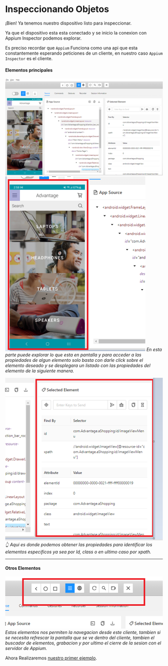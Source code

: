 # Inspeccionando Objetos
¡Bien! Ya tenemos nuestro dispositivo listo para inspeccionar.

Ya que el dispositivo esta esta conectado y se inicio la conexion con Appium Inspector podemos explorar.

Es preciso recordar que `Appium` Funciona como una api que esta constantemente esperando peticiones de un cliente, en nuestro caso `Appium Inspector` es el cliente. 

#### Elementos principales
![Alt text](./img/image-8.png)
![Alt text](./img/image-9.png) 
_En esta parte puede explorar lo que esta en pantalla y para acceder a las propiedades de algun elemento solo basta con darle click sobre el elemento deseado y se desplegara un listado con las propiedades del elemento de la siguiente manera._

![Alt text](./img/image-10.png)
_👆 Aqui es donde podemos obtener las propiedades para identificar los elementos especificos ya sea por Id, class o en ultimo caso por xpath._
___

#### Otros Elementos

![Alt text](./img/image-11.png)
_Estos elementos nos permiten la navegacion desde este cliente, tambien si se necesita refrescar la pantalla que se ve dentro del cliente, tambien el buscador de elementos, grabacion y por ultimo el cierre de la sesion con el servidor de Appium._

Ahora Realizaremos [nuestro primer ejemplo](./Taller5%20Mi%20primer%20Test%20con%20Appium.md).
